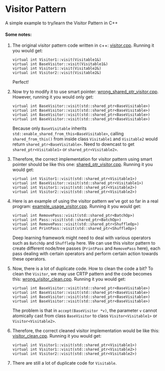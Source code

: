# Visitor Pattern
A simple example to try/learn the Visitor Pattern in C++



#### Some notes:

1. The original visitor pattern code written in c++: [visitor.cpp](./visitor.cpp). Running it you would get:

   ```
   virtual int Visitor1::visit(Visitable1&)
   virtual int BaseVisitor::visit(Visitable1&)
   virtual int Visitor1::visit(Visitable2&)
   virtual int Visitor2::visit(Visitable2&)
   ```
   
   Perfect!
   
2. Now try to modify it to use smart pointer: [wrong_shared_ptr_visitor.cpp](./wrong_shared_ptr_visitor.cpp). However, running it you would only get:

   ```
   virtual int BaseVisitor::visit(std::shared_ptr<BaseVisitable>)
   virtual int BaseVisitor::visit(std::shared_ptr<BaseVisitable>)
   virtual int BaseVisitor::visit(std::shared_ptr<BaseVisitable>)
   virtual int BaseVisitor::visit(std::shared_ptr<BaseVisitable>)
   ```

   Because only `BaseVisitable` inherits `std::enable_shared_from_this<BaseVisitable>`, calling `shared_from_this()` from inside class `Visitable1` and `Visitable2` would return `shared_ptr<BaseVisitable>`. Need to downcast to get `shared_ptr<Visitable1>` or `shared_ptr<Visitable2>`.


3. Therefore, the correct implementation for visitor pattern using smart pointer should be like this one: [shared_ptr_visitor.cpp](./shared_ptr_visitor.cpp). Running it you would get:
   
   ```
   virtual int Visitor1::visit(std::shared_ptr<Visitable1>)
   virtual int BaseVisitor::visit(std::shared_ptr<Visitable1>)
   virtual int Visitor1::visit(std::shared_ptr<Visitable2>)
   virtual int Visitor2::visit(std::shared_ptr<Visitable2>)
   ```

4. Here is an example of using the visitor pattern we've got so far in a real program: [example_usage_visitor.cpp](./example_usage_visitor.cpp). Running it you would get:

   ```
   virtual int RemovePass::visit(std::shared_ptr<BatchOp>)
   virtual int Pass::visit(std::shared_ptr<BatchOp>)
   virtual int RemovePass::visit(std::shared_ptr<ShuffleOp>)
   virtual int PrintPass::visit(std::shared_ptr<ShuffleOp>)
   ```

   Deep learning framework might need to deal with various operators such as `BatchOp` and `ShuffleOp` here. We can use this visitor pattern to create different node/tree passes (`PrintPass` and `RemovePass` here), each pass dealing with certain operators and perform certain action towards these operators.
   
5. Now, there is a lot of duplicate code. How to clean the code a bit? To clean the `Visitor`, we may use CRTP pattern and the code becomes this: [wrong_visitor_clean.cpp](./wrong_visitor_clean.cpp). Running it you would get:

   ```
   virtual int BaseVisitor::visit(std::shared_ptr<BaseVisitable>)
   virtual int BaseVisitor::visit(std::shared_ptr<BaseVisitable>)
   virtual int BaseVisitor::visit(std::shared_ptr<BaseVisitable>)
   virtual int BaseVisitor::visit(std::shared_ptr<BaseVisitable>)
   ```

   The problem is that in `accept(BaseVisitor *v)`, the parameter `v` cannot atomically cast from class `BaseVisitor` to class `Visitor<Visitable1>` or `Visitor<Visitable2>`.

6. Therefore, the correct cleaned visitor implementation would be like this: [visitor_clean.cpp](./visitor_clean.cpp). Running it you would get:

   ```
   virtual int Visitor1::visit(std::shared_ptr<Visitable1>)
   virtual int Visitor1::visit(std::shared_ptr<Visitable2>)
   virtual int Visitor2::visit(std::shared_ptr<Visitable2>)
   ```

7. There are still a lot of duplicate code for `Visitable`. 

